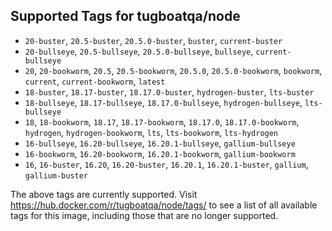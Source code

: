 ## Supported Tags for tugboatqa/node

* `20-buster`, `20.5-buster`, `20.5.0-buster`, `buster`, `current-buster`
* `20-bullseye`, `20.5-bullseye`, `20.5.0-bullseye`, `bullseye`, `current-bullseye`
* `20`, `20-bookworm`, `20.5`, `20.5-bookworm`, `20.5.0`, `20.5.0-bookworm`, `bookworm`, `current`, `current-bookworm`, `latest`
* `18-buster`, `18.17-buster`, `18.17.0-buster`, `hydrogen-buster`, `lts-buster`
* `18-bullseye`, `18.17-bullseye`, `18.17.0-bullseye`, `hydrogen-bullseye`, `lts-bullseye`
* `18`, `18-bookworm`, `18.17`, `18.17-bookworm`, `18.17.0`, `18.17.0-bookworm`, `hydrogen`, `hydrogen-bookworm`, `lts`, `lts-bookworm`, `lts-hydrogen`
* `16-bullseye`, `16.20-bullseye`, `16.20.1-bullseye`, `gallium-bullseye`
* `16-bookworm`, `16.20-bookworm`, `16.20.1-bookworm`, `gallium-bookworm`
* `16`, `16-buster`, `16.20`, `16.20-buster`, `16.20.1`, `16.20.1-buster`, `gallium`, `gallium-buster`

The above tags are currently supported. Visit https://hub.docker.com/r/tugboatqa/node/tags/ to see a list of all available tags for this image, including those that are no longer supported.
